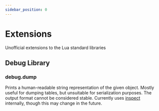 ```yaml
---
sidebar_position: 0
---
```


# Extensions

Unofficial extensions to the Lua standard libraries

## Debug Library

### debug.dump

Prints a human-readable string representation of the given object. Mostly useful for dumping tables, but unsuitable for serialization purposes. The output format cannot be considered stable. Currently uses [inspect](/docs/references/api/bindings/inspect) internally, though this may change in the future.

<Function>
<Parameters>
<Parameter name="object"/>
</Parameters>
<Returns>
<Return name="stringifiedObject" type="string"/>
</Returns>
</Function>
